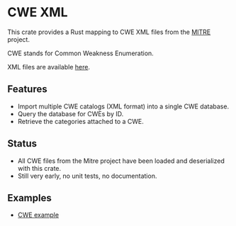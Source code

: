 # CWE XML

This crate provides a Rust mapping to CWE XML files from the [MITRE](https://cve.mitre.org/) project.

CWE stands for Common Weakness Enumeration.

XML files are available [here](https://cwe.mitre.org/data/downloads.html).

## Features

* Import multiple CWE catalogs (XML format) into a single CWE database.
* Query the database for CWEs by ID.
* Retrieve the categories attached to a CWE.

## Status 

* All CWE files from the Mitre project have been loaded and deserialized with this crate.
* Still very early, no unit tests, no documentation.

## Examples

* [CWE example](/examples/cwe.rs)
